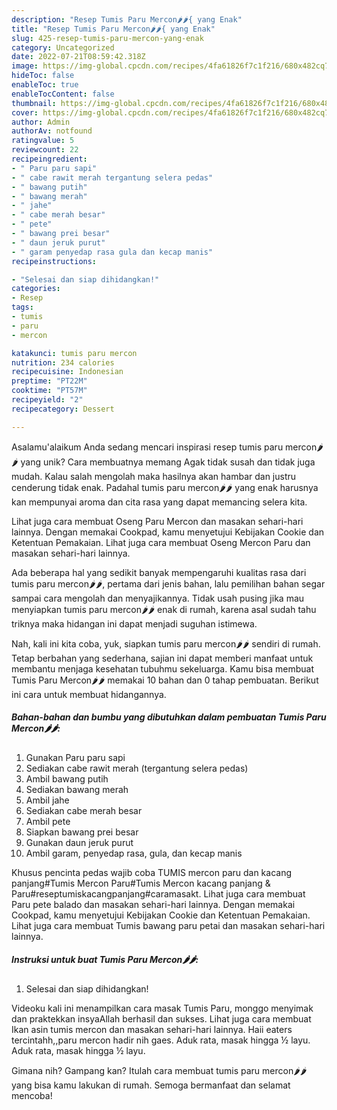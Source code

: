 ```yaml
---
description: "Resep Tumis Paru Mercon🌶🌶{ yang Enak"
title: "Resep Tumis Paru Mercon🌶🌶{ yang Enak"
slug: 425-resep-tumis-paru-mercon-yang-enak
category: Uncategorized
date: 2022-07-21T08:59:42.318Z
image: https://img-global.cpcdn.com/recipes/4fa61826f7c1f216/680x482cq70/tumis-paru-mercon-foto-resep-utama.jpg
hideToc: false
enableToc: true
enableTocContent: false
thumbnail: https://img-global.cpcdn.com/recipes/4fa61826f7c1f216/680x482cq70/tumis-paru-mercon-foto-resep-utama.jpg
cover: https://img-global.cpcdn.com/recipes/4fa61826f7c1f216/680x482cq70/tumis-paru-mercon-foto-resep-utama.jpg
author: Admin
authorAv: notfound
ratingvalue: 5
reviewcount: 22
recipeingredient:
- " Paru paru sapi"
- " cabe rawit merah tergantung selera pedas"
- " bawang putih"
- " bawang merah"
- " jahe"
- " cabe merah besar"
- " pete"
- " bawang prei besar"
- " daun jeruk purut"
- " garam penyedap rasa gula dan kecap manis"
recipeinstructions:

- "Selesai dan siap dihidangkan!"
categories:
- Resep
tags:
- tumis
- paru
- mercon

katakunci: tumis paru mercon 
nutrition: 234 calories
recipecuisine: Indonesian
preptime: "PT22M"
cooktime: "PT57M"
recipeyield: "2"
recipecategory: Dessert

---
```



Asalamu'alaikum Anda sedang mencari inspirasi resep tumis paru mercon🌶🌶 yang unik? Cara membuatnya memang Agak tidak susah dan tidak juga mudah. Kalau salah mengolah maka hasilnya akan hambar dan justru cenderung tidak enak. Padahal tumis paru mercon🌶🌶 yang enak harusnya kan mempunyai aroma dan cita rasa yang dapat memancing selera kita.


Lihat juga cara membuat Oseng Paru Mercon dan masakan sehari-hari lainnya. Dengan memakai Cookpad, kamu menyetujui Kebijakan Cookie dan Ketentuan Pemakaian. Lihat juga cara membuat Oseng Mercon Paru dan masakan sehari-hari lainnya.

Ada beberapa hal yang sedikit banyak mempengaruhi kualitas rasa dari tumis paru mercon🌶🌶, pertama dari jenis bahan, lalu pemilihan bahan segar sampai cara mengolah dan menyajikannya. Tidak usah pusing jika mau menyiapkan tumis paru mercon🌶🌶 enak di rumah, karena asal sudah tahu triknya maka hidangan ini dapat menjadi suguhan istimewa.


Nah, kali ini kita coba, yuk, siapkan tumis paru mercon🌶🌶 sendiri di rumah. Tetap berbahan yang sederhana, sajian ini dapat memberi manfaat untuk membantu menjaga kesehatan tubuhmu sekeluarga. Kamu bisa membuat Tumis Paru Mercon🌶🌶 memakai 10 bahan dan 0 tahap pembuatan. Berikut ini cara untuk membuat hidangannya.

<!--inarticleads1-->

##### Bahan-bahan dan bumbu yang dibutuhkan dalam pembuatan Tumis Paru Mercon🌶🌶:

1. Gunakan  Paru paru sapi
1. Sediakan  cabe rawit merah (tergantung selera pedas)
1. Ambil  bawang putih
1. Sediakan  bawang merah
1. Ambil  jahe
1. Sediakan  cabe merah besar
1. Ambil  pete
1. Siapkan  bawang prei besar
1. Gunakan  daun jeruk purut
1. Ambil  garam, penyedap rasa, gula, dan kecap manis


Khusus pencinta pedas wajib coba TUMIS mercon paru dan kacang panjang#Tumis Mercon Paru#Tumis Mercon kacang panjang &amp; Paru#reseptumiskacangpanjang#caramasakt. Lihat juga cara membuat Paru pete balado dan masakan sehari-hari lainnya. Dengan memakai Cookpad, kamu menyetujui Kebijakan Cookie dan Ketentuan Pemakaian. Lihat juga cara membuat Tumis bawang paru petai dan masakan sehari-hari lainnya. 

<!--inarticleads2-->

##### Instruksi untuk buat Tumis Paru Mercon🌶🌶:


1. Selesai dan siap dihidangkan!

Videoku kali ini menampilkan cara masak Tumis Paru, monggo menyimak dan praktekkan insyaAllah berhasil dan sukses. Lihat juga cara membuat Ikan asin tumis mercon dan masakan sehari-hari lainnya. Haii eaters tercintahh,,paru mercon hadir nih gaes. Aduk rata, masak hingga ½ layu. Aduk rata, masak hingga ½ layu. 

Gimana nih? Gampang kan? Itulah cara membuat tumis paru mercon🌶🌶 yang bisa kamu lakukan di rumah. Semoga bermanfaat dan selamat mencoba!
